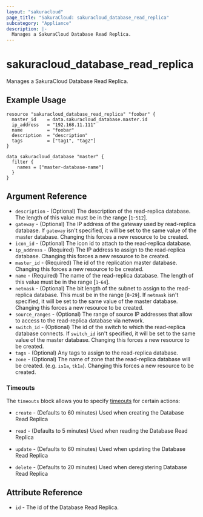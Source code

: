 ```yaml
---
layout: "sakuracloud"
page_title: "SakuraCloud: sakuracloud_database_read_replica"
subcategory: "Appliance"
description: |-
  Manages a SakuraCloud Database Read Replica.
---
```


# sakuracloud_database_read_replica

Manages a SakuraCloud Database Read Replica.

## Example Usage

```hcl
resource "sakuracloud_database_read_replica" "foobar" {
  master_id    = data.sakuracloud_database.master.id
  ip_address   = "192.168.11.111"
  name         = "foobar"
  description  = "description"
  tags         = ["tag1", "tag2"]
}

data sakuracloud_database "master" {
  filter {
    names = ["master-database-name"]
  }
}
```
## Argument Reference

* `description` - (Optional) The description of the read-replica database. The length of this value must be in the range [`1`-`512`].
* `gateway` - (Optional) The IP address of the gateway used by read-replica database. If `gateway` isn't specified, it will be set to the same value of the master database. Changing this forces a new resource to be created.
* `icon_id` - (Optional) The icon id to attach to the read-replica database.
* `ip_address` - (Required) The IP address to assign to the read-replica database. Changing this forces a new resource to be created.
* `master_id` - (Required) The id of the replication master database. Changing this forces a new resource to be created.
* `name` - (Required) The name of the read-replica database. The length of this value must be in the range [`1`-`64`].
* `netmask` - (Optional) The bit length of the subnet to assign to the read-replica database. This must be in the range [`8`-`29`]. If `netmask` isn't specified, it will be set to the same value of the master database. Changing this forces a new resource to be created.
* `source_ranges` - (Optional) The range of source IP addresses that allow to access to the read-replica database via network.
* `switch_id` - (Optional) The id of the switch to which the read-replica database connects. If `switch_id` isn't specified, it will be set to the same value of the master database. Changing this forces a new resource to be created.
* `tags` - (Optional) Any tags to assign to the read-replica database.
* `zone` - (Optional) The name of zone that the read-replica database will be created. (e.g. `is1a`, `tk1a`). Changing this forces a new resource to be created.



### Timeouts

The `timeouts` block allows you to specify [timeouts](https://www.terraform.io/docs/configuration/resources.html#operation-timeouts) for certain actions:

* `create` - (Defaults to 60 minutes) Used when creating the Database Read Replica

* `read` -   (Defaults to 5 minutes) Used when reading the Database Read Replica

* `update` - (Defaults to 60 minutes) Used when updating the Database Read Replica

* `delete` - (Defaults to 20 minutes) Used when deregistering Database Read Replica



## Attribute Reference

* `id` - The id of the Database Read Replica.




